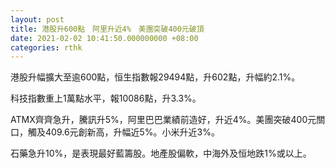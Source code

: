 ```yaml
---
layout: post
title: 港股升600點　阿里升近4%　美團突破400元破頂
date: 2021-02-02 10:41:50.000000000 +08:00
categories: rthk
---
```


港股升幅擴大至逾600點，恒生指數報29494點，升602點，升幅約2.1%。

科技指數重上1萬點水平，報10086點，升3.3%。

ATMX齊齊急升，騰訊升5%，阿里巴巴業績前造好，升近4%。美團突破400元關口，觸及409.6元創新高，升幅近5%。小米升近3%。

石藥急升10%，是表現最好藍籌股。地產股偏軟，中海外及恒地跌1%或以上。
